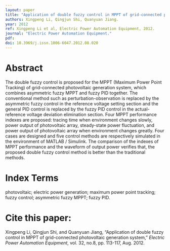 ```yaml
---
layout: paper
title: "Application of double fuzzy control in MPPT of grid-connected photovoltaic generation system"
authors: Xingpeng Li, Qingjun Shi, Quanyuan Jiang.
year: 2012
ref: Xingpeng Li et al, Electric Power Automation Equipment, 2012. 
journal: "Electric Power Automation Equipment."
pdf: 
doi: 10.3969/j.issn.1006-6047.2012.08.020
---
```


# Abstract

The double fuzzy control is proposed for the MPPT (Maximum Power Point Tracking) of grid-connected photovoltaic generation system, which combines asymmetric fuzzy MPPT and fuzzy PID together. The conventional method such as perturbation-observation is replaced by the asymmetric fuzzy control in the reference voltage setting section and the general PID control is replaced by the fuzzy PID control in the actual-reference voltage deviation elimination section. Four MPPT performance indexes are proposed: tracing time when environment changes slowly, power output of photovoltaic array, steady-state power fluctuation, and power output of photovoltaic array when environment changes greatly. Four cases are designed and five control methods are respectively simulated in the environment of MATLAB / Simulink. The comparison of the indexes of MPPT performance and the waveform of output power verifies that, the proposed double fuzzy control method is better than the traditional methods.

# Index Terms
photovoltaic; electric power generation; maximum power point tracking; fuzzy control; asymmetric fuzzy MPPT; fuzzy PID.

# Cite this paper:
Xingpeng Li, Qingjun Shi, and Quanyuan Jiang, “Application of double fuzzy control in MPPT of grid-connected photovoltaic generation system,” *Electric Power Automation Equipment*, vol. 32, no.8, pp. 113-117, Aug. 2012.